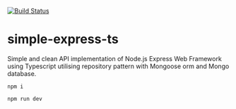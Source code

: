 [![Build Status](https://dev.azure.com/samgrimmer32/simple-express-ts/_apis/build/status/samgrimmer.simple-express-ts)](https://dev.azure.com/samgrimmer32/simple-express-ts/_build/latest?definitionId=1)

# simple-express-ts

Simple and clean API implementation of Node.js Express Web Framework using Typescript utilising repository pattern with Mongoose orm and Mongo database.

```npm i```

```npm run dev```
